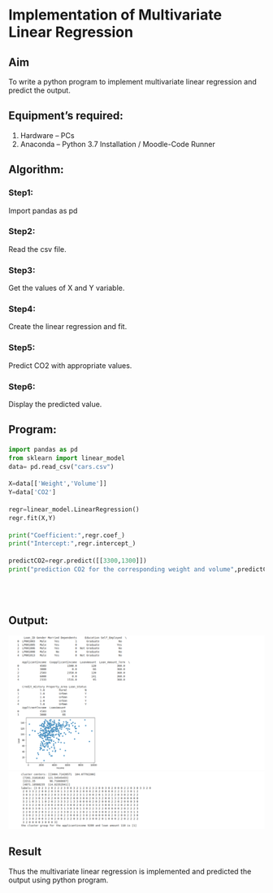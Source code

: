 # Implementation of Multivariate Linear Regression
## Aim
To write a python program to implement multivariate linear regression and predict the output.
## Equipment’s required:
1.	Hardware – PCs
2.	Anaconda – Python 3.7 Installation / Moodle-Code Runner
## Algorithm:

### Step1:

Import pandas as pd

### Step2:

Read the csv file.

### Step3:

Get the values of X and Y variable.

### Step4:

Create the linear regression and fit.

### Step5:

Predict CO2 with appropriate values.

### Step6:

Display the predicted value.

## Program:
```python
import pandas as pd
from sklearn import linear_model
data= pd.read_csv("cars.csv")

X=data[['Weight','Volume']]
Y=data['CO2']

regr=linear_model.LinearRegression()
regr.fit(X,Y)

print("Coefficient:",regr.coef_)
print("Intercept:",regr.intercept_)

predictCO2=regr.predict([[3300,1300]])
print("prediction CO2 for the corresponding weight and volume",predictCO2)





```
## Output:

![output](./cluster.png)
![output](./clusterout.png)


## Result
Thus the multivariate linear regression is implemented and predicted the output using python program.
